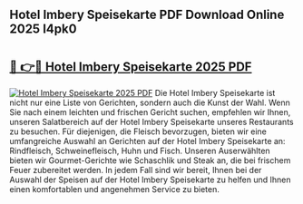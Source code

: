 ## Hotel Imbery Speisekarte PDF Download Online 2025 I4pk0

# <h2><a href="http://gc7f2ix.nevu.top/?p=Hotel+Imbery+Speisekarte">🔗 👉🔴 Hotel Imbery Speisekarte 2025 PDF</a></h2>

[![Hotel Imbery Speisekarte 2025 PDF](https://i.imgur.com/dBaPXMq.png)](http://gc7f2ix.nevu.top/?p=Hotel+Imbery+Speisekarte)
Die Hotel Imbery Speisekarte ist nicht nur eine Liste von Gerichten, sondern auch die Kunst der Wahl. Wenn Sie nach einem leichten und frischen Gericht suchen, empfehlen wir Ihnen, unseren Salatbereich auf der Hotel Imbery Speisekarte unseres Restaurants zu besuchen. Für diejenigen, die Fleisch bevorzugen, bieten wir eine umfangreiche Auswahl an Gerichten auf der Hotel Imbery Speisekarte an: Rindfleisch, Schweinefleisch, Huhn und Fisch. Unseren Auserwählten bieten wir Gourmet-Gerichte wie Schaschlik und Steak an, die bei frischem Feuer zubereitet werden. In jedem Fall sind wir bereit, Ihnen bei der Auswahl der Speisen auf der Hotel Imbery Speisekarte zu helfen und Ihnen einen komfortablen und angenehmen Service zu bieten.
